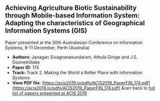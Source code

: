 ## Achieving Agriculture Biotic Sustainability through Mobile-based Information System: Adapting the characteristics of Geographical Information Systems (GIS)

Paper presented at the 30th Australasian Conference on Information Systems, 9-11 December, Perth (Australia)
- **Authors:** Janagan Sivagnanasundaram, Athula Ginige and J.S. Goonethillake
- **Paper ID:** 174
- **Track:** Track 2. Making the World a Better Place with Information Systems
- **View PDF file**: [https://acis2019.io/pdfs/ACIS2019_PaperFIN_174.pdf](https://acis2019.io/pdfs/ACIS2019_PaperFIN_174.pdf)
&rarr back to [full list of papers presented at ACIS 2019](https://acis2019.io/)